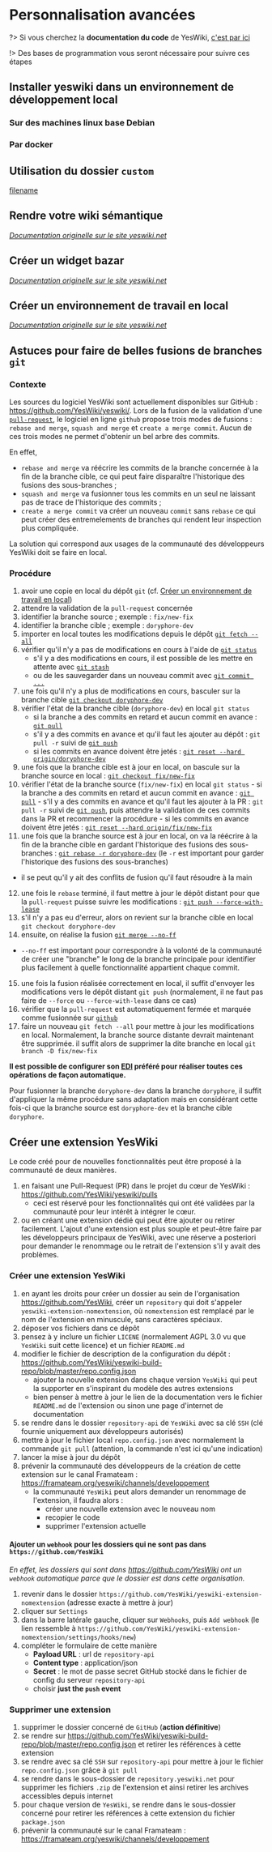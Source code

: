 # Personnalisation avancées

?> Si vous cherchez la **documentation du code** de YesWiki, [c'est par ici](/docs/code/README.md)

!> Des bases de programmation vous seront nécessaire pour suivre ces étapes

## Installer yeswiki dans un environnement de développement local
### Sur des machines linux base Debian
### Par docker

## Utilisation du dossier `custom`

[filename](../en/custom-folder.md ':include')

<!-- ### Créer un champ bazar custom

_[Documentation originelle sur le site yeswiki.net](https://yeswiki.net/?TutorielCreerUnChampBazarCustom "Tutoriel - Créer un champ bazar custom")_

 1. choisir dans le dossier `tools/bazar/fields`, un champ modèle qui ressemble au champ personnalisé (par exemple `DateField.php`)
 2. Le copier dans le dossier `custom/fields`
    - conserver son nom si on veut remplacer le champ d'origine
    - le renommer si on ne veut pas remplacer le champ d'origine (veuillez à renommer le nom de la classe dans le fichier en remplaçant `class DateField ` par `class NomFichier`)
 3. remplacer `namespace YesWiki\Bazar\Field;` dans le fichier par `namespace YesWiki\Custom\Field;`
 4. paramétrer l'héritage :
    - si on garde `extends BazarField`, bien s'assurer qu'il y a `use YesWiki\Bazar\Field\BazarField;` dans le fichier
    - si on veut hériter d'une autre classe écrire `extends OtherField` et bien s'assurer que le fichier possède ceci : `use YesWiki\Bazar\Field\OtherField;`
    - enfin, lors du remplacement d'un champ du cœur, il est conseillé de faire un héritage à partir du champ d'origine. Dans notre exemple ça donnerait :


    use YesWiki\Bazar\Field\DateField as CoreDateField;
    
    class DateField extends CoreDateField
    {
        // ....
 5. mettre à jour la déclaration du nom de champ associé dans l'en-tête `@Field({"nompossible1", "nompossible2", "nompossible3"})`
 6. une fois le code prêt, il est alors possible de définir un champ custom dans le constructeur graphique de formulaire.

### Ajouter un nouveau composant à `actions-builder`

 1. choisir un composant dans le dossier `tools/aceditor/presentation/javascripts/components` qui ressemble au composant personnalisé recherché (par exemple `InputGeo.js`)
 2. Le copier dans le dossier `custom/javascripts/components/actions-builder`
    - conserver son nom si on veut remplacer le champ d'origine
    - le renommer si on ne veut pas remplacer le champ d'origine 
 3. faire attention à mettre à jour les chemins relatifs pour les imports (exemple : `import InputMultiInput from '../../../../tools/aceditor/presentation/javascripts/components/InputMultiInput.js'`)
 4. pour l'utiliser, définir dans le fichier `.yaml` associé à actions builder pour la partie voulue le type qui va bien.
   - si le fichier s'appelle `InputNomInput.js`, alors il faut taper dans le fichier `.yaml` : `type: nom-input`
   - si le fichier s'appelle `InputGeo.js`, il faut taper `type: geo` -->

## Rendre votre wiki sémantique

_[Documentation originelle sur le site yeswiki.net](https://yeswiki.net/?RendreYeswikiSemantique "Tutoriel - Rendre votre wiki sémantique")_

## Créer un widget bazar

_[Documentation originelle sur le site yeswiki.net](https://yeswiki.net/?BazarWidget "Tutoriel - Créer widget bazar")_

## Créer un environnement de travail en local

_[Documentation originelle sur le site yeswiki.net](https://yeswiki.net/?PageConfiglocal "Tutoriel - Créer un environnement de dév en local")_

## Astuces pour faire de belles fusions de branches `git`

### Contexte 

Les sources du logiciel YesWiki sont actuellement disponibles sur GitHub : https://github.com/YesWiki/yeswiki/. Lors de la fusion de la validation d'une [`pull-request`](https://github.com/YesWiki/yeswiki/pulls), le logiciel en ligne `github` propose trois modes de fusions : `rebase and merge`, `squash and merge` et `create a merge commit`. Aucun de ces trois modes ne permet d'obtenir un bel arbre des commits.

En effet, 
 - `rebase and merge` va réécrire les commits de la branche concernée à la fin de la branche cible, ce qui peut faire disparaître l'historique des fusions des sous-branches ;
 - `squash and merge` va fusionner tous les commits en un seul ne laissant pas de trace de l'historique des commits ;
 - `create a merge commit` va créer un nouveau `commit` sans `rebase` ce qui peut créer des entremelements de branches qui rendent leur inspection plus compliquée.

La solution qui correspond aux usages de la communauté des développeurs YesWiki doit se faire en local.

### Procédure

 1. avoir une copie en local du dépôt `git` (cf. [Créer un environnement de travail en local](#cr%c3%a9er-un-environnement-de-travail-en-local))
 2. attendre la validation de la `pull-request` concernée
 3. identifier la branche source ; exemple : `fix/new-fix`
 4. identifier la branche cible ; exemple : `doryphore-dev`
 5. importer en local toutes les modifications depuis le dépôt [`git fetch --all`](https://git-scm.com/docs/git-fetch)
 6. vérifier qu'il n'y a pas de modifications en cours à l'aide de [`git status`](https://git-scm.com/docs/git-status)
    - s'il y a des modifications en cours, il est possible de les mettre en attente avec [`git stash`](https://git-scm.com/docs/git-stash)
    - ou de les sauvegarder dans un nouveau commit avec [`git commit ...`](https://git-scm.com/docs/git-commit)
 7. une fois qu'il n'y a plus de modifications en cours, basculer sur la branche cible [`git checkout doryphore-dev`](https://www.git-scm.com/docs/git-checkout)
 8. vérifier l'état de la branche cible (`doryphore-dev`) en local `git status`
    - si la branche a des commits en retard et aucun commit en avance : [`git pull`](https://www.git-scm.com/docs/git-pull)
    - s'il y a des commits en avance et qu'il faut les ajouter au dépôt : `git pull -r` suivi de [`git push`](https://www.git-scm.com/docs/git-push)
    - si les commits en avance doivent être jetés : [`git reset --hard origin/doryphore-dev`](https://www.git-scm.com/docs/git-reset)
 9. une fois que la branche cible est à jour en local, on bascule sur la branche source en local : [`git checkout fix/new-fix`](https://www.git-scm.com/docs/git-checkout)
 10. vérifier l'état de la branche source (`fix/new-fix`) en local `git status`
    - si la branche a des commits en retard et aucun commit en avance : [`git pull`](https://www.git-scm.com/docs/git-pull)
    - s'il y a des commits en avance et qu'il faut les ajouter à la PR : `git pull -r` suivi de [`git push`](https://www.git-scm.com/docs/git-push), puis attendre la validation de ces commits dans la PR et recommencer la procédure
    - si les commits en avance doivent être jetés : [`git reset --hard origin/fix/new-fix`](https://www.git-scm.com/docs/git-reset)
 11. une fois que la branche source est à jour en local, on va la réécrire à la fin de la branche cible en gardant l'historique des fusions des sous-branches : [`git rebase -r doryphore-dev`](https://www.git-scm.com/docs/git-rebase) (le `-r` est important pour garder l'historique des fusions des sous-branches)
   - il se peut qu'il y ait des conflits de fusion qu'il faut résoudre à la main
 12. une fois le `rebase` terminé, il faut mettre à jour le dépôt distant pour que la `pull-request` puisse suivre les modifications : [`git push --force-with-lease`](https://www.git-scm.com/docs/git-push)
 13. s'il n'y a pas eu d'erreur, alors on revient sur la branche cible en local `git checkout doryphore-dev`
 14. ensuite, on réalise la fusion [`git merge --no-ff`](https://www.git-scm.com/docs/git-merge)
   - `--no-ff` est important pour correspondre à la volonté de la communauté de créer une "branche" le long de la branche principale pour identifier plus facilement à quelle fonctionnalité appartient chaque commit.
 15. une fois la fusion réalisée correctement en local, il suffit d'envoyer les modifications vers le dépôt distant `git push` (normalement, il ne faut pas faire de `--force` ou `--force-with-lease` dans ce cas)
 16. vérifier que la `pull-request` est automatiquement fermée et marquée comme fusionnée sur [`github`](https://github.com/YesWiki/yeswiki/pulls)
 17. faire un nouveau `git fetch --all` pour mettre à jour les modifications en local. Normalement, la branche source distante devrait maintenant être supprimée. il suffit alors de supprimer la dite branche en local `git branch -D fix/new-fix`

**Il est possible de configurer son [EDI](https://fr.wikipedia.org/wiki/Environnement_de_d%C3%A9veloppement) préféré pour réaliser toutes ces opérations de façon automatique.**

Pour fusionner la branche `doryphore-dev` dans la branche `doryphore`, il suffit d'appliquer la même procédure sans adaptation mais en considérant cette fois-ci que la branche source est `doryphore-dev` et la branche cible `doryphore`.


## Créer une extension YesWiki

Le code créé pour de nouvelles fonctionnalités peut être proposé à la communauté de deux manières.

  1. en faisant une Pull-Request (PR) dans le projet du cœur de YesWiki : https://github.com/YesWiki/yeswiki/pulls
     - ceci est réservé pour les fonctionnalités qui ont été validées par la communauté pour leur intérêt à intégrer le cœur.
  2. ou en créant une extension dédié qui peut être ajouter ou retirer facilement. L'ajout d'une extension est plus souple et peut-être faire par les développeurs principaux de YesWiki, avec une réserve a posteriori pour demander le renommage ou le retrait de l'extension s'il y avait des problèmes.

### Créer une extension YesWiki

 1. en ayant les droits pour créer un dossier au sein de l'organisation https://github.com/YesWiki, créer un `repository` qui doit s'appeler `yeswiki-extension-nomextension`, où `nomextension` est remplacé par le nom de l'extension en minuscule, sans caractères spéciaux.
 2. déposer vos fichiers dans ce dépôt
 3. pensez à y inclure un fichier `LICENE` (normalement AGPL 3.0 vu que `YesWiki` suit cette licence) et un fichier `README.md`
 4. modifier le fichier de description de la configuration du dépôt : https://github.com/YesWiki/yeswiki-build-repo/blob/master/repo.config.json
    - ajouter la nouvelle extension dans chaque version `YesWiki` qui peut la supporter en s'inspirant du modèle des autres extensions
    - bien penser à mettre à jour le lien de la documentation vers le fichier `README.md` de l'extension ou sinon une page d'internet de documentation
 5. se rendre dans le dossier `repository-api` de `YesWiki` avec sa clé `SSH` (clé fournie uniquement aux développeurs autorisés)
 6. mettre à jour le fichier local `repo.config.json` avec normalement la commande `git pull` (attention, la commande n'est ici qu'une indication)
 7. lancer la mise à jour du dépôt
 8. prévenir la communauté des développeurs de la création de cette extension sur le canal Framateam : https://framateam.org/yeswiki/channels/developpement
     - la communauté `YesWiki` peut alors demander un renommage de l'extension, il faudra alors :
       - créer une nouvelle extension avec le nouveau nom
       - recopier le code
       - supprimer l'extension actuelle

#### Ajouter un `webhook` pour les dossiers qui ne sont pas dans `https://github.com/YesWiki`

_En effet, les dossiers qui sont dans https://github.com/YesWiki ont un `webhook` automatique parce que le dossier est dans cette organisation._

 1. revenir dans le dossier `https://github.com/YesWiki/yeswiki-extension-nomextension` (adresse exacte à mettre à jour)
 2. cliquer sur `Settings`
 3. dans la barre latérale gauche, cliquer sur `Webhooks`, puis `Add webhook` (le lien ressemble à `https://github.com/YesWiki/yeswiki-extension-nomextension/settings/hooks/new`)
 4. compléter le formulaire de cette manière
     - **Payload URL** : url de `repository-api`
     - **Content type** : application/json
     - **Secret** : le mot de passe secret GitHub stocké dans le fichier de config du serveur `repository-api`
     - choisir **just the `push` event**

### Supprimer une extension

 1. supprimer le dossier concerné de `GitHub` (**action définitive**)
 2. se rendre sur https://github.com/YesWiki/yeswiki-build-repo/blob/master/repo.config.json et retirer les références à cette extension
 3. se rendre avec sa clé `SSH` sur `repository-api` pour mettre à jour le fichier `repo.config.json` grâce à `git pull`
 4. se rendre dans le sous-dossier de `repository.yeswiki.net` pour supprimer les fichiers `.zip` de l'extension et ainsi retirer les archives accessibles depuis internet
 5. pour chaque version de `YesWiki`, se rendre dans le sous-dossier concerné pour retirer les références à cette extension du fichier `package.json`
 6. prévenir la communauté sur le canal Framateam : https://framateam.org/yeswiki/channels/developpement
